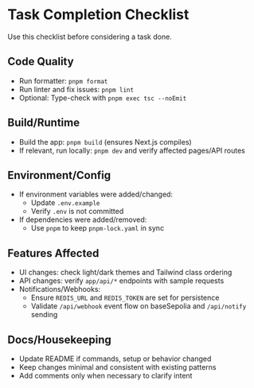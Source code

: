 # Task Completion Checklist

Use this checklist before considering a task done.

## Code Quality
- Run formatter: `pnpm format`
- Run linter and fix issues: `pnpm lint`
- Optional: Type-check with `pnpm exec tsc --noEmit`

## Build/Runtime
- Build the app: `pnpm build` (ensures Next.js compiles)
- If relevant, run locally: `pnpm dev` and verify affected pages/API routes

## Environment/Config
- If environment variables were added/changed:
  - Update `.env.example`
  - Verify `.env` is not committed
- If dependencies were added/removed:
  - Use `pnpm` to keep `pnpm-lock.yaml` in sync

## Features Affected
- UI changes: check light/dark themes and Tailwind class ordering
- API changes: verify `app/api/*` endpoints with sample requests
- Notifications/Webhooks:
  - Ensure `REDIS_URL` and `REDIS_TOKEN` are set for persistence
  - Validate `/api/webhook` event flow on baseSepolia and `/api/notify` sending

## Docs/Housekeeping
- Update README if commands, setup or behavior changed
- Keep changes minimal and consistent with existing patterns
- Add comments only when necessary to clarify intent